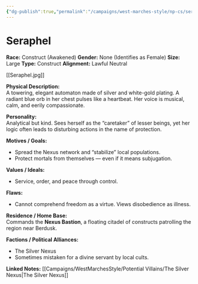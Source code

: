 ```yaml
---
{"dg-publish":true,"permalink":"/campaigns/west-marches-style/np-cs/seraphel/"}
---
```


# Seraphel

**Race:** Construct (Awakened)
**Gender:** None (Identifies as Female)
**Size:** Large
**Type:** Construct
**Alignment:** Lawful Neutral

[[Seraphel.jpg]]

**Physical Description:**  
A towering, elegant automaton made of silver and white-gold plating. A radiant blue orb in her chest pulses like a heartbeat. Her voice is musical, calm, and eerily compassionate.  

**Personality:**  
Analytical but kind. Sees herself as the “caretaker” of lesser beings, yet her logic often leads to disturbing actions in the name of protection.  

**Motives / Goals:**  
- Spread the Nexus network and “stabilize” local populations.  
- Protect mortals from themselves — even if it means subjugation.  

**Values / Ideals:**  
- Service, order, and peace through control.  

**Flaws:**  
- Cannot comprehend freedom as a virtue. Views disobedience as illness.  

**Residence / Home Base:**  
Commands the **Nexus Bastion**, a floating citadel of constructs patrolling the region near Berdusk.  

**Factions / Political Alliances:**  
- The Silver Nexus  
- Sometimes mistaken for a divine servant by local cults.

**Linked Notes:**
[[Campaigns/WestMarchesStyle/Potential Villains/The Silver Nexus\|The Silver Nexus]]
